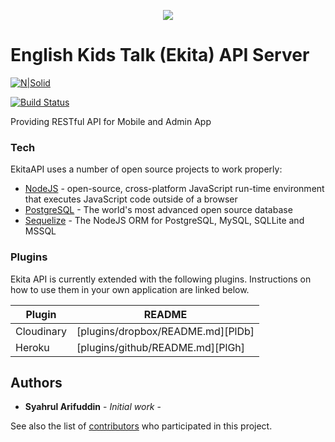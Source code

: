 <p align="center"><img src="https://laravel.com/assets/img/components/logo-laravel.svg"></p>

# English Kids Talk (Ekita) API Server

[![N|Solid](https://cldup.com/dTxpPi9lDf.thumb.png)](https://nodesource.com/products/nsolid)

[![Build Status](https://travis-ci.org/joemccann/dillinger.svg?branch=master)](https://travis-ci.org/joemccann/dillinger)

Providing RESTful API for Mobile and Admin App
### Tech

EkitaAPI uses a number of open source projects to work properly:

* [NodeJS](http://nodejs.org) - open-source, cross-platform JavaScript run-time environment that executes JavaScript code outside of a browser
* [PostgreSQL](http://postgresql.org) - The world's most advanced open source database
* [Sequelize](http://docs.sequelizejs.com) - The NodeJS ORM for PostgreSQL, MySQL, SQLLite and MSSQL

### Plugins

Ekita API is currently extended with the following plugins. Instructions on how to use them in your own application are linked below.

| Plugin | README |
| ------ | ------ |
| Cloudinary | [plugins/dropbox/README.md][PlDb] |
| Heroku | [plugins/github/README.md][PlGh] |

## Authors

* **Syahrul Arifuddin** - *Initial work* - 

See also the list of [contributors](https://github.com/bossyahrul/EnglishKidsTalkAPI/graphs/contributors) who participated in this project.